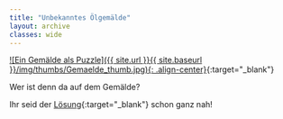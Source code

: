 ```yaml
---
title: "Unbekanntes Ölgemälde"
layout: archive
classes: wide
---
```


[![Ein Gemälde als Puzzle]({{ site.url }}{{ site.baseurl }}/img/thumbs/Gemaelde_thumb.jpg){: .align-center}](https://jigex.com/qgW7){:target="_blank"}

Wer ist denn da auf dem Gemälde?

Ihr seid der [Lösung](https://jigex.com/qgW7){:target="_blank"} schon ganz nah!

